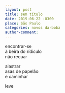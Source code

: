 ```yaml
---
layout: post
title: sem título
date: 2019-06-22 -0300
place: São Paulo
categories: novos da-boba
author-comment:
---
```


encontrar-se  
à beira do rídiculo<!--more-->  
não recuar  

alastrar  
asas de papelão  
e caminhar  

leve  
